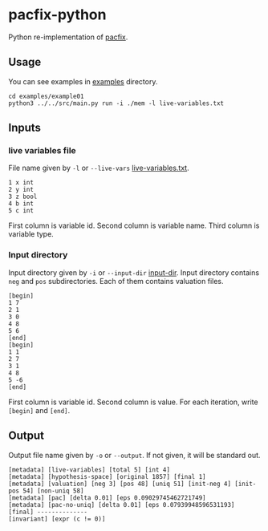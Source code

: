 # pacfix-python
Python re-implementation of [pacfix](https://github.com/pslhy/pacfix/tree/main).

## Usage
You can see examples in [examples](./examples/) directory.

```shell
cd examples/example01
python3 ../../src/main.py run -i ./mem -l live-variables.txt
```

## Inputs
### live variables file
File name given by `-l` or `--live-vars` [live-variables.txt](./examples/example01/live-variables.txt).

```
1 x int
2 y int
3 z bool
4 b int
5 c int
```
First column is variable id.
Second column is variable name.
Third column is variable type.

### Input directory
Input directory given by `-i` or `--input-dir` [input-dir](./examples/example01/mem).
Input directory contains `neg` and `pos` subdirectories.
Each of them contains valuation files.
```
[begin]
1 7
2 1
3 0
4 8
5 6
[end]
[begin]
1 1
2 7
3 1
4 8
5 -6
[end]
```
First column is variable id.
Second column is value.
For each iteration, write `[begin]` and `[end]`.

## Output
Output file name given by `-o` or `--output`. If not given, it will be standard out.

```
[metadata] [live-variables] [total 5] [int 4]
[metadata] [hypothesis-space] [original 1857] [final 1]
[metadata] [valuation] [neg 3] [pos 48] [uniq 51] [init-neg 4] [init-pos 54] [non-uniq 58]
[metadata] [pac] [delta 0.01] [eps 0.09029745462721749]
[metadata] [pac-no-uniq] [delta 0.01] [eps 0.07939948596531193]
[final] --------------
[invariant] [expr (c != 0)]
```